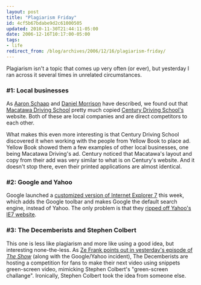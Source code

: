 ```yaml
---
layout: post
title: "Plagiarism Friday"
id: 4cf5b67bdabe9d2c61000505
updated: 2010-11-30T21:44:11-05:00
date: 2006-12-16T10:17:00-05:00
tags:
- life
redirect_from: /blog/archives/2006/12/16/plagiarism-friday/
---
```


Plagiarism isn't a topic that comes up very often (or ever), but yesterday I ran across it several times in unrelated circumstances.

### \#1: Local businesses

As [Aaron Schaap](http://www.theparagon.org/archives/2006/12/15/local_plagiarism/) and [Daniel Morrison](http://daniel.collectiveidea.com/blog/2006/12/15/plagarism) have described, we found out that [Macatawa Driving School](http://www.drivemacatawa.com/) pretty much copied [Century Driving School's](http://www.centurydriving.com) website. Both of these are local companies and are direct competitors to each other.

What makes this even more interesting is that Century Driving School discovered it when working with the people from Yellow Book to place ad. Yellow Book showed them a few examples of other local businesses, one being Macatawa Driving's ad. Century noticed that Macatawa's layout and copy from their add was very similar to what is on Century's website. And it doesn't stop there, even their printed applications are almost identical.

### \#2: Google and Yahoo

Google launched a [customized version of Internet Explorer 7](http://www.google.com/toolbar/ie7/) this week, which adds the Google toolbar and makes Google the default search engine, instead of Yahoo. The only problem is that they [ripped off Yahoo's IE7 website](http://jeremy.zawodny.com/blog/archives/008122.html).

### \#3: The Decemberists and Stephen Colbert

This one is less like plagiarism and more like using a good idea, but interesting none-the-less. As [Ze Frank points out in yesterday's episode of <em>The Show</em>](http://www.zefrank.com/theshow/archives/2006/12/121506.html) (along with the Google/Yahoo incident), The Decemberists are hosting a competition for fans to make their next video using snippets green-screen video, mimicking Stephen Colbert's "green-screen challange". Ironically, Stephen Colbert took the idea from someone else.
